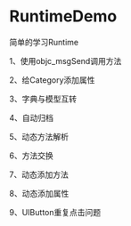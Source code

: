 # RuntimeDemo
简单的学习Runtime

1、使用objc_msgSend调用方法

2、给Category添加属性

3、字典与模型互转

4、自动归档

5、动态方法解析

6、方法交换

7、动态添加方法

8、动态添加属性

9、UIButton重复点击问题
